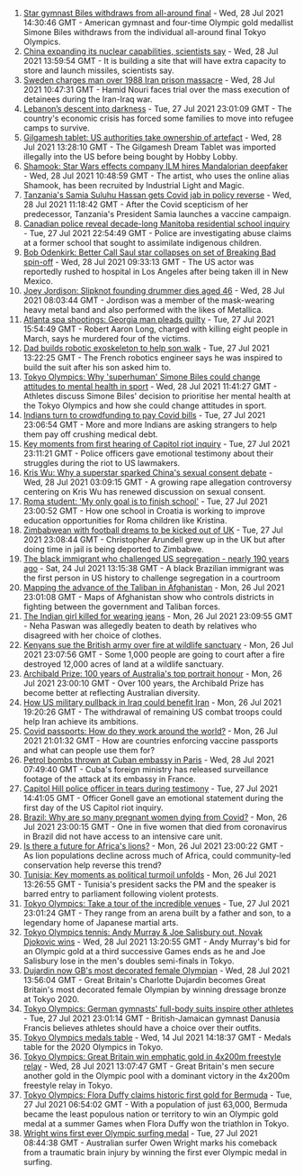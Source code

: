 1. [Star gymnast Biles withdraws from all-around final](https://www.bbc.co.uk/sport/olympics/57973716) - Wed, 28 Jul 2021 14:30:46 GMT - American gymnast and four-time Olympic gold medallist Simone Biles withdraws from the individual all-around final Tokyo Olympics.
2. [China expanding its nuclear capabilities, scientists say](https://www.bbc.co.uk/news/world-asia-china-57995185) - Wed, 28 Jul 2021 13:59:54 GMT - It is building a site that will have extra capacity to store and launch missiles, scientists say.
3. [Sweden charges man over 1988 Iran prison massacre](https://www.bbc.co.uk/news/world-europe-57996483) - Wed, 28 Jul 2021 10:47:31 GMT - Hamid Nouri faces trial over the mass execution of detainees during the Iran-Iraq war.
4. [Lebanon’s descent into darkness](https://www.bbc.co.uk/news/world-middle-east-57988693) - Tue, 27 Jul 2021 23:01:09 GMT - The country's economic crisis has forced some families to move into refugee camps to survive.
5. [Gilgamesh tablet: US authorities take ownership of artefact](https://www.bbc.co.uk/news/world-us-canada-57992957) - Wed, 28 Jul 2021 13:28:10 GMT - The Gilgamesh Dream Tablet was imported illegally into the US before being bought by Hobby Lobby.
6. [Shamook: Star Wars effects company ILM hires Mandalorian deepfaker](https://www.bbc.co.uk/news/entertainment-arts-57996094) - Wed, 28 Jul 2021 10:48:59 GMT - The artist, who uses the online alias Shamook, has been recruited by Industrial Light and Magic.
7. [Tanzania's Samia Suluhu Hassan gets Covid jab in policy reverse](https://www.bbc.co.uk/news/world-africa-57996155) - Wed, 28 Jul 2021 11:18:42 GMT - After the Covid scepticism of her predecessor, Tanzania's President Samia launches a vaccine campaign.
8. [Canadian police reveal decade-long Manitoba residential school inquiry](https://www.bbc.co.uk/news/world-us-canada-57977938) - Tue, 27 Jul 2021 22:54:49 GMT - Police are investigating abuse claims at a former school that sought to assimilate indigenous children.
9. [Bob Odenkirk: Better Call Saul star collapses on set of Breaking Bad spin-off](https://www.bbc.co.uk/news/entertainment-arts-57996085) - Wed, 28 Jul 2021 09:33:13 GMT - The US actor was reportedly rushed to hospital in Los Angeles after being taken ill in New Mexico.
10. [Joey Jordison: Slipknot founding drummer dies aged 46](https://www.bbc.co.uk/news/world-us-canada-57993121) - Wed, 28 Jul 2021 08:03:44 GMT - Jordison was a member of the mask-wearing heavy metal band and also performed with the likes of Metallica.
11. [Atlanta spa shootings: Georgia man pleads guilty](https://www.bbc.co.uk/news/world-us-canada-57989425) - Tue, 27 Jul 2021 15:54:49 GMT - Robert Aaron Long, charged with killing eight people in March, says he murdered four of the victims.
12. [Dad builds robotic exoskeleton to help son walk](https://www.bbc.co.uk/news/world-europe-57985857) - Tue, 27 Jul 2021 13:22:25 GMT - The French robotics engineer says he was inspired to build the suit after his son asked him to.
13. [Tokyo Olympics: Why 'superhuman' Simone Biles could change attitudes to mental health in sport](https://www.bbc.co.uk/sport/olympics/57996321) - Wed, 28 Jul 2021 11:41:27 GMT - Athletes discuss Simone Biles' decision to prioritise her mental health at the Tokyo Olympics and how she could change attitudes in sport.
14. [Indians turn to crowdfunding to pay Covid bills](https://www.bbc.co.uk/news/world-asia-india-57981252) - Tue, 27 Jul 2021 23:06:54 GMT - More and more Indians are asking strangers to help them pay off crushing medical debt.
15. [Key moments from first hearing of Capitol riot inquiry](https://www.bbc.co.uk/news/world-us-canada-57992997) - Tue, 27 Jul 2021 23:11:21 GMT - Police officers gave emotional testimony about their struggles during the riot to US lawmakers.
16. [Kris Wu: Why a superstar sparked China's sexual consent debate](https://www.bbc.co.uk/news/world-asia-china-57938328) - Wed, 28 Jul 2021 03:09:15 GMT - A growing rape allegation controversy centering on Kris Wu has renewed discussion on sexual consent.
17. [Roma student: 'My only goal is to finish school'](https://www.bbc.co.uk/news/world-europe-57978365) - Tue, 27 Jul 2021 23:00:52 GMT - How one school in Croatia is working to improve education opportunities for Roma children like Kristina.
18. [Zimbabwean with football dreams to be kicked out of UK](https://www.bbc.co.uk/news/world-africa-57917683) - Tue, 27 Jul 2021 23:08:44 GMT - Christopher Arundell grew up in the UK but after doing time in jail is being deported to Zimbabwe.
19. [The black immigrant who challenged US segregation - nearly 190 years ago](https://www.bbc.co.uk/news/world-us-canada-57946802) - Sat, 24 Jul 2021 13:15:38 GMT - A black Brazilian immigrant was the first person in US history to challenge segregation in a courtroom
20. [Mapping the advance of the Taliban in Afghanistan](https://www.bbc.co.uk/news/world-asia-57933979) - Mon, 26 Jul 2021 23:01:08 GMT - Maps of Afghanistan show who controls districts in fighting between the government and Taliban forces.
21. [The Indian girl killed for wearing jeans](https://www.bbc.co.uk/news/world-asia-india-57968350) - Mon, 26 Jul 2021 23:09:55 GMT - Neha Paswan was allegedly beaten to death by relatives who disagreed with her choice of clothes.
22. [Kenyans sue the British army over fire at wildlife sanctuary](https://www.bbc.co.uk/news/world-africa-57486433) - Mon, 26 Jul 2021 23:07:56 GMT - Some 1,000 people are going to court after a fire destroyed 12,000 acres of land at a wildlife sanctuary.
23. [Archibald Prize: 100 years of Australia's top portrait honour](https://www.bbc.co.uk/news/world-australia-57967778) - Mon, 26 Jul 2021 23:00:10 GMT - Over 100 years, the Archibald Prize has become better at reflecting Australian diversity.
24. [How US military pullback in Iraq could benefit Iran](https://www.bbc.co.uk/news/world-middle-east-57976007) - Mon, 26 Jul 2021 19:20:26 GMT - The withdrawal of remaining US combat troops could help Iran achieve its ambitions.
25. [Covid passports: How do they work around the world?](https://www.bbc.co.uk/news/world-europe-56522408) - Mon, 26 Jul 2021 21:01:32 GMT - How are countries enforcing vaccine passports and what can people use them for?
26. [Petrol bombs thrown at Cuban embassy in Paris](https://www.bbc.co.uk/news/world-57995485) - Wed, 28 Jul 2021 07:49:40 GMT - Cuba's foreign ministry has released surveillance footage of the attack at its embassy in France.
27. [Capitol Hill police officer in tears during testimony](https://www.bbc.co.uk/news/world-us-canada-57989607) - Tue, 27 Jul 2021 14:41:05 GMT - Officer Gonell gave an emotional statement during the first day of the US Capitol riot inquiry.
28. [Brazil: Why are so many pregnant women dying from Covid?](https://www.bbc.co.uk/news/world-latin-america-57974754) - Mon, 26 Jul 2021 23:00:15 GMT - One in five women that died from coronavirus in Brazil did not have access to an intensive care unit.
29. [Is there a future for Africa's lions?](https://www.bbc.co.uk/news/science-environment-57968405) - Mon, 26 Jul 2021 23:00:22 GMT - As lion populations decline across much of Africa, could community-led conservation help reverse this trend?
30. [Tunisia: Key moments as political turmoil unfolds](https://www.bbc.co.uk/news/world-africa-57972459) - Mon, 26 Jul 2021 13:26:55 GMT - Tunisia's president sacks the PM and the speaker is barred entry to parliament following violent protests.
31. [Tokyo Olympics: Take a tour of the incredible venues](https://www.bbc.co.uk/news/world-asia-57981049) - Tue, 27 Jul 2021 23:01:24 GMT - They range from an arena built by a father and son, to a legendary home of Japanese martial arts.
32. [Tokyo Olympics tennis: Andy Murray & Joe Salisbury out, Novak Djokovic wins](https://www.bbc.co.uk/sport/olympics/57994553) - Wed, 28 Jul 2021 13:20:55 GMT - Andy Murray's bid for an Olympic gold at a third successive Games ends as he and Joe Salisbury lose in the men's doubles semi-finals in Tokyo.
33. [Dujardin now GB's most decorated female Olympian](https://www.bbc.co.uk/sport/olympics/58000595) - Wed, 28 Jul 2021 13:56:04 GMT - Great Britain's Charlotte Dujardin becomes Great Britain's most decorated female Olympian by winning dressage bronze at Tokyo 2020.
34. [Tokyo Olympics: German gymnasts' full-body suits inspire other athletes](https://www.bbc.co.uk/news/world-57978134) - Tue, 27 Jul 2021 23:01:14 GMT - British-Jamaican gymnast Danusia Francis believes athletes should have a choice over their outfits.
35. [Tokyo Olympics medals table](https://www.bbc.co.uk/sport/olympics/57836709) - Wed, 14 Jul 2021 14:18:37 GMT - Medals table for the 2020 Olympics in Tokyo.
36. [Tokyo Olympics: Great Britain win emphatic gold in 4x200m freestyle relay](https://www.bbc.co.uk/sport/olympics/57993545) - Wed, 28 Jul 2021 13:07:47 GMT - Great Britain's men secure another gold in the Olympic pool with a dominant victory in the 4x200m freestyle relay in Tokyo.
37. [Tokyo Olympics: Flora Duffy claims historic first gold for Bermuda](https://www.bbc.co.uk/sport/olympics/57964362) - Tue, 27 Jul 2021 06:54:02 GMT - With a population of just 63,000, Bermuda became the least populous nation or territory to win an Olympic gold medal at a summer Games when Flora Duffy won the triathlon in Tokyo.
38. [Wright wins first ever Olympic surfing medal](https://www.bbc.co.uk/sport/olympics/57981411) - Tue, 27 Jul 2021 08:44:38 GMT - Australian surfer Owen Wright marks his comeback from a traumatic brain injury by winning the first ever Olympic medal in surfing.
